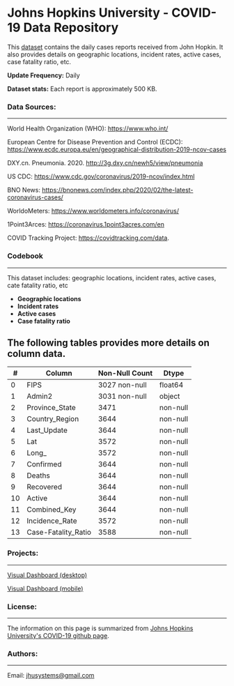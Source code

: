 # Johns Hopkins University - COVID-19 Data Repository
This [dataset](https://github.com/CSSEGISandData/COVID-19) contains the daily cases reports received from John Hopkin. It also provides details on geographic locations, incident rates, active cases, case fatality ratio, etc.

**Update Frequency:** Daily

**Dataset stats:** Each report is approximately 500 KB.



### Data Sources:
--------
World Health Organization (WHO): https://www.who.int/

European Centre for Disease Prevention and Control (ECDC): https://www.ecdc.europa.eu/en/geographical-distribution-2019-ncov-cases

DXY.cn. Pneumonia. 2020. http://3g.dxy.cn/newh5/view/pneumonia

US CDC: https://www.cdc.gov/coronavirus/2019-ncov/index.html

BNO News: https://bnonews.com/index.php/2020/02/the-latest-coronavirus-cases/

WorldoMeters: https://www.worldometers.info/coronavirus/

1Point3Arces: https://coronavirus.1point3acres.com/en

COVID Tracking Project: https://covidtracking.com/data. 

### Codebook
--------------
This dataset includes:
geographic locations, incident rates, active cases, cate fatality ratio, etc
* **Geographic locations**
* **Incident rates**
* **Active cases**
* **Case fatality ratio**
 
The following tables provides more details on column data.
--------
#|Column|Non-Null Count|Dtype
-|------|--------------|-----
 0 |FIPS|    3027 non-null  | float64
 1 |  Admin2|3031 non-null  | object 
 2|   Province_State|  3471| non-null|   object 
 3|   Country_Region|       3644| non-null|   object 
 4|   Last_Update|          3644| non-null|   object 
 5|   Lat|                 3572| non-null|   float64
 6|   Long_|               3572| non-null|   float64
 7|   Confirmed|            3644| non-null|   int64  
 8|   Deaths|            3644| non-null|   int64  
 9|   Recovered|           3644| non-null|   int64  
 10|  Active|           3644| non-null|   int64  
 11|  Combined_Key|        3644| non-null|   object 
 12|  Incidence_Rate|       3572| non-null|   float64
 13|  Case-Fatality_Ratio|  3588| non-null|   float64

### Projects:
-------------
[Visual Dashboard (desktop)](https://www.arcgis.com/apps/opsdashboard/index.html#/bda7594740fd40299423467b48e9ecf6)

[Visual Dashboard (mobile)](http://www.arcgis.com/apps/opsdashboard/index.html#/85320e2ea5424dfaaa75ae62e5c06e61)

### License:
-------------
The information on this page is summarized from [Johns Hopkins University's COVID-19 github page](https://github.com/CSSEGISandData/COVID-19). 

### Authors:
-------------
Email: jhusystems@gmail.com
  
